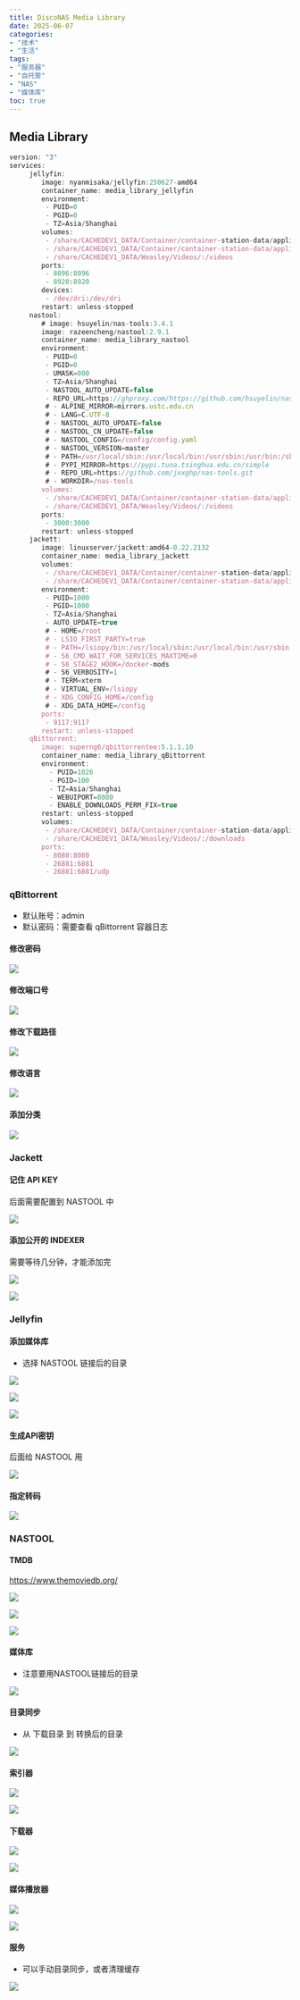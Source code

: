 ```yaml
---
title: DiscoNAS Media Library
date: 2025-06-07
categories:
- "技术"
- "生活"
tags:
- "服务器"
- "自托管"
- "NAS"
- "媒体库"
toc: true
---
```


## Media Library

```jsx
version: "3"
services:
     jellyfin:
        image: nyanmisaka/jellyfin:250627-amd64
        container_name: media_library_jellyfin
        environment:
         - PUID=0
         - PGID=0
         - TZ=Asia/Shanghai
        volumes:
         - /share/CACHEDEV1_DATA/Container/container-station-data/application/media_library/jellyfin/config:/config
         - /share/CACHEDEV1_DATA/Container/container-station-data/application/media_library/jellyfin/cache:/cache
         - /share/CACHEDEV1_DATA/Weasley/Videos/:/videos
        ports:
         - 8096:8096
         - 8920:8920
        devices:
         - /dev/dri:/dev/dri
        restart: unless-stopped
     nastool:
        # image: hsuyelin/nas-tools:3.4.1
        image: razeencheng/nastool:2.9.1
        container_name: media_library_nastool
        environment:
         - PUID=0
         - PGID=0
         - UMASK=000
         - TZ=Asia/Shanghai
         - NASTOOL_AUTO_UPDATE=false
         - REPO_URL=https://ghproxy.com/https://github.com/hsuyelin/nas-tools.git
         # - ALPINE_MIRROR=mirrors.ustc.edu.cn
         # - LANG=C.UTF-8
         # - NASTOOL_AUTO_UPDATE=false
         # - NASTOOL_CN_UPDATE=false
         # - NASTOOL_CONFIG=/config/config.yaml
         # - NASTOOL_VERSION=master
         # - PATH=/usr/local/sbin:/usr/local/bin:/usr/sbin:/usr/bin:/sbin:/bin
         # - PYPI_MIRROR=https://pypi.tuna.tsinghua.edu.cn/simple
         # - REPO_URL=https://github.com/jxxghp/nas-tools.git
         # - WORKDIR=/nas-tools
        volumes:
         - /share/CACHEDEV1_DATA/Container/container-station-data/application/media_library/nastool/config:/config
         - /share/CACHEDEV1_DATA/Weasley/Videos/:/videos
        ports:
         - 3000:3000
        restart: unless-stopped
     jackett:
        image: linuxserver/jackett:amd64-0.22.2132
        container_name: media_library_jackett
        volumes:
         - /share/CACHEDEV1_DATA/Container/container-station-data/application/media_library/jackett/config:/config
         - /share/CACHEDEV1_DATA/Container/container-station-data/application/media_library/jackett/downloads:/downloads
        environment:
         - PUID=1000
         - PGID=1000
         - TZ=Asia/Shanghai
         - AUTO_UPDATE=true
         # - HOME=/root
         # - LSIO_FIRST_PARTY=true
         # - PATH=/lsiopy/bin:/usr/local/sbin:/usr/local/bin:/usr/sbin:/usr/bin:/sbin:/bin
         # - S6_CMD_WAIT_FOR_SERVICES_MAXTIME=0
         # - S6_STAGE2_HOOK=/docker-mods
         # - S6_VERBOSITY=1
         # - TERM=xterm
         # - VIRTUAL_ENV=/lsiopy
         # - XDG_CONFIG_HOME=/config
         # - XDG_DATA_HOME=/config
        ports:
         - 9117:9117
        restart: unless-stopped
     qBittorrent:
        image: superng6/qbittorrentee:5.1.1.10
        container_name: media_library_qBittorrent
        environment:
          - PUID=1026
          - PGID=100
          - TZ=Asia/Shanghai
          - WEBUIPORT=8080
          - ENABLE_DOWNLOADS_PERM_FIX=true
        restart: unless-stopped
        volumes:
         - /share/CACHEDEV1_DATA/Container/container-station-data/application/media_library/qBittorrent/config:/config
         - /share/CACHEDEV1_DATA/Weasley/Videos/:/downloads
        ports:
         - 8080:8080
         - 26881:6881
         - 26881:6881/udp
```

### qBittorrent

- 默认账号：admin
- 默认密码：需要查看 qBittorrent 容器日志

#### 修改密码

![](image.png)

#### 修改端口号

![](image_1.png)

#### 修改下载路径

![](image_2.png)

#### 修改语言

![](image_3.png)

#### 添加分类

![](image_4.png)

### Jackett

#### 记住 API KEY

后面需要配置到 NASTOOL 中

![](image_5.png)

#### 添加公开的 INDEXER

需要等待几分钟，才能添加完

![](image_6.png)

![](image_7.png)

### Jellyfin

#### 添加媒体库

- 选择 NASTOOL 链接后的目录

![](image_8.png)

![](image_9.png)

![](image_10.png)

#### 生成API密钥

后面给 NASTOOL 用

![](image_11.png)

#### 指定转码

![](image_12.png)

### NASTOOL

#### TMDB

https://www.themoviedb.org/

![](image_13.png)

![](image_14.png)

![](image_15.png)

#### 媒体库

- 注意要用NASTOOL链接后的目录

![](image_16.png)

#### 目录同步

- 从 下载目录 到 转换后的目录

![](image_17.png)

#### 索引器

![](image_18.png)

![](image_19.png)

#### 下载器

![](image_20.png)

![](image_21.png)

#### 媒体播放器

![](image_22.png)

![](image_23.png)

#### 服务

- 可以手动目录同步，或者清理缓存

![](image_24.png)
